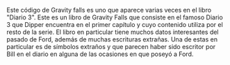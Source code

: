 Este código de Gravity falls es uno que aparece varias veces en el libro "Diario 3". Este es un libro de Gravity Falls que consiste en el famoso Diario 3 que Dipper encuentra en el primer capítulo y cuyo contenido utiliza por el resto de la serie. El libro en particular tiene muchos datos interesantes del pasado de Ford, además de muchas escrituras extrañas. Una de estas en particular es de símbolos extraños y que parecen haber sido escritor por Bill en el diario en alguna de las ocasiones en que poseyó a Ford. 